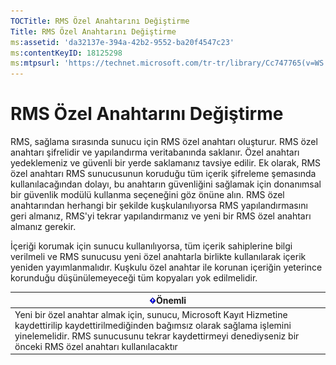 ```yaml
---
TOCTitle: RMS Özel Anahtarını Değiştirme
Title: RMS Özel Anahtarını Değiştirme
ms:assetid: 'da32137e-394a-42b2-9552-ba20f4547c23'
ms:contentKeyID: 18125298
ms:mtpsurl: 'https://technet.microsoft.com/tr-tr/library/Cc747765(v=WS.10)'
---
```


RMS Özel Anahtarını Değiştirme
==============================

RMS, sağlama sırasında sunucu için RMS özel anahtarı oluşturur. RMS özel anahtarı şifrelidir ve yapılandırma veritabanında saklanır. Özel anahtarı yedeklemeniz ve güvenli bir yerde saklamanız tavsiye edilir. Ek olarak, RMS özel anahtarı RMS sunucusunun koruduğu tüm içerik şifreleme şemasında kullanılacağından dolayı, bu anahtarın güvenliğini sağlamak için donanımsal bir güvenlik modülü kullanma seçeneğini göz önüne alın. RMS özel anahtarından herhangi bir şekilde kuşkulanılıyorsa RMS yapılandırmasını geri almanız, RMS'yi tekrar yapılandırmanız ve yeni bir RMS özel anahtarı almanız gerekir.

İçeriği korumak için sunucu kullanılıyorsa, tüm içerik sahiplerine bilgi verilmeli ve RMS sunucusu yeni özel anahtarla birlikte kullanılarak içerik yeniden yayımlanmalıdır. Kuşkulu özel anahtar ile korunan içeriğin yeterince korunduğu düşünülemeyeceği tüm kopyaları yok edilmelidir.

| ![](images/Cc747765.Important(WS.10).gif)Önemli                                                                                                                                                                          |
|-------------------------------------------------------------------------------------------------------------------------------------------------------------------------------------------------------------------------------------------------------|
| Yeni bir özel anahtar almak için, sunucu, Microsoft Kayıt Hizmetine kaydettirilip kaydettirilmediğinden bağımsız olarak sağlama işlemini yinelemelidir. RMS sunucusunu tekrar kaydettirmeyi denediyseniz bir önceki RMS özel anahtarı kullanılacaktır |
